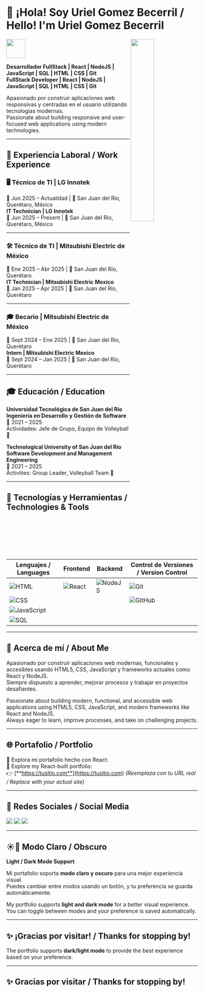 # 👋 ¡Hola! Soy Uriel Gomez Becerril / Hello! I'm Uriel Gomez Becerril

<img src="https://media.giphy.com/media/mGcNjsfWAjY5AEZNw6/giphy.gif" width="50">  
<img align="right" src="https://media4.giphy.com/media/v1.Y2lkPTc5MGI3NjExOWZoY3ZhM3F1cG5uNWlwZGQ0Zzh4ZDJranBxaG93MHl5bzA0bDJkYyZlcD12MV9pbnRlcm5hbF9naWZfYnlfaWQmY3Q9Zw/13HBDT4QSTpveU/giphy.gif" width="35%">

**Desarrollador FullStack | React | NodeJS | JavaScript | SQL | HTML | CSS | Git**  
**FullStack Developer | React | NodeJS | JavaScript | SQL | HTML | CSS | Git**

Apasionado por construir aplicaciones web responsivas y centradas en el usuario utilizando tecnologías modernas.  
Passionate about building responsive and user-focused web applications using modern technologies.

---

## 💼 Experiencia Laboral / Work Experience

### 🖥️ Técnico de TI | LG Innotek  
📅 Jun 2025 – Actualidad | 📍 San Juan del Río, Querétaro, México  
**IT Technician | LG Innotek**  
📅 Jun 2025 – Present | 📍 San Juan del Río, Querétaro, México

---

### 🛠️ Técnico de TI | Mitsubishi Electric de México  
📅 Ene 2025 – Abr 2025 | 📍 San Juan del Río, Querétaro  
**IT Technician | Mitsubishi Electric Mexico**  
📅 Jan 2025 – Apr 2025 | 📍 San Juan del Río, Querétaro

---

### 🎓 Becario | Mitsubishi Electric de México  
📅 Sept 2024 – Ene 2025 | 📍 San Juan del Río, Querétaro  
**Intern | Mitsubishi Electric Mexico**  
📅 Sept 2024 – Jan 2025 | 📍 San Juan del Río, Querétaro

---

## 🎓 Educación / Education

**Universidad Tecnológica de San Juan del Río**  
**Ingeniería en Desarrollo y Gestión de Software**  
📅 2021 – 2025  
Actividades: Jefe de Grupo, Equipo de Volleyball 🏐  

**Technological University of San Juan del Río**  
**Software Development and Management Engineering**  
📅 2021 – 2025  
Activities: Group Leader, Volleyball Team 🏐

---

## 🚀 Tecnologías y Herramientas / Technologies & Tools

| Lenguajes / Languages | Frontend | Backend | Control de Versiones / Version Control |
|----------------------|----------|---------|----------------------------------------|
| ![HTML](https://img.shields.io/badge/HTML5-E34F26?style=for-the-badge&logo=html5&logoColor=white) | ![React](https://img.shields.io/badge/React-20232A?style=for-the-badge&logo=react&logoColor=61DAFB) | ![NodeJS](https://img.shields.io/badge/Node.js-339933?style=for-the-badge&logo=node.js&logoColor=white) | ![Git](https://img.shields.io/badge/Git-F05032?style=for-the-badge&logo=git&logoColor=white) |
| ![CSS](https://img.shields.io/badge/CSS3-1572B6?style=for-the-badge&logo=css3&logoColor=white) | | | ![GitHub](https://img.shields.io/badge/GitHub-181717?style=for-the-badge&logo=github&logoColor=white) |
| ![JavaScript](https://img.shields.io/badge/JavaScript-F7DF1E?style=for-the-badge&logo=javascript&logoColor=black) | | | |
| ![SQL](https://img.shields.io/badge/SQL-4479A1?style=for-the-badge&logo=postgresql&logoColor=white) | | | |

---

## 🧠 Acerca de mí / About Me

Apasionado por construir aplicaciones web modernas, funcionales y accesibles usando HTML5, CSS, JavaScript y frameworks actuales como React y NodeJS.  
Siempre dispuesto a aprender, mejorar procesos y trabajar en proyectos desafiantes.  

Passionate about building modern, functional, and accessible web applications using HTML5, CSS, JavaScript, and modern frameworks like React and NodeJS.  
Always eager to learn, improve processes, and take on challenging projects.

---

## 🌐 Portafolio / Portfolio

🔗 Explora mi portafolio hecho con React:  
🔗 Explore my React-built portfolio:  
👉 [**https://tusitio.com**](https://tusitio.com) _(Reemplaza con tu URL real / Replace with your actual site)_

---

## 📱 Redes Sociales / Social Media

<p>
  <a href="https://www.instagram.com/uriel_gom3z"><img src="https://img.icons8.com/fluent/48/000000/instagram-new.png"/></a>
  <a href="https://www.linkedin.com/in/uriel-gomez-becerril"><img src="https://img.icons8.com/color/48/000000/linkedin.png"/></a>
  <a href="https://www.facebook.com/UrielGomezYT"><img src="https://img.icons8.com/color/48/000000/facebook.png"/></a>
</p>

---

## ☀️🌙 Modo Claro / Obscuro  
**Light / Dark Mode Support**

Mi portafolio soporta **modo claro y oscuro** para una mejor experiencia visual.  
Puedes cambiar entre modos usando un botón, y tu preferencia se guarda automáticamente.  

My portfolio supports **light and dark mode** for a better visual experience.  
You can toggle between modes and your preference is saved automatically.

---

## ✨ ¡Gracias por visitar! / Thanks for stopping by!




The portfolio supports **dark/light mode** to provide the best experience based on your preference.

---

## ✨ Gracias por visitar / Thanks for stopping by!
